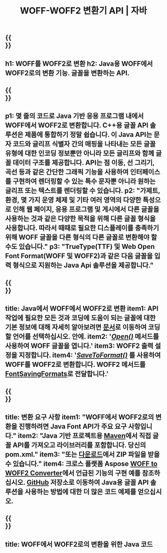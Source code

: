 ﻿---
translation: true
template: /_templates/conversion-child-java.md
title: WOFF-WOFF2 변환기 API | 자바
description: Windows 및 Linux에서 Java API를 사용하여 WOFF를 WOFF2로 변환합니다. 이 기본 WOFF에서 WOFF2 글꼴 변환 기능을 자체 솔루션에 통합하십시오.
keywords: woff에서 woff2 자바 API로, woff2woff2 자바 솔루션으로, woff에서 woff2 자바로
url: /java/conversion/woff-to-woff2/
family: font
platformtag: java
feature: conversion
informat: WOFF
outformat: WOFF2
faq: faqchild
otherformats: TTF
---

{{<section banner>}}
---
h1: WOFF를 WOFF2로 변환
h2: Java용 WOFF에서 WOFF2로의 변환 기능. 글꼴을 변환하는 API.
---

{{<section overview>}}
---
p1: 몇 줄의 코드로 Java 기반 응용 프로그램 내에서 WOFF에서 WOFF2로 변환합니다. С++용 글꼴 API 솔루션은 제품에 통합하기 정말 쉽습니다. 이 Java API는 문자 코드와 글리프 식별자 간의 매핑을 나타내는 모든 글꼴 유형에 대한 인코딩 정보뿐만 아니라 모든 글리프와 함께 글꼴 데이터 구조를 제공합니다. API는 점 이동, 선 그리기, 곡선 등과 같은 간단한 그래픽 기능을 사용하여 인터페이스를 구현하여 렌더링할 수 있는 특수 문자뿐 아니라 원하는 글리프 또는 텍스트를 렌더링할 수 있습니다.
p2: "가제트, 환경, 몇 가지 운영 체제 및 기타 여러 영역의 다양한 특성으로 인해 웹 페이지, 응용 프로그램 및 게시에서 다른 글꼴을 사용하는 것과 같은 다양한 목적을 위해 다른 글꼴 형식을 사용합니다. 따라서 때때로 필요한 디스플레이를 충족하기 위해 WOFF 글꼴을 다른 형식의 다른 글꼴로 변환해야 할 수도 있습니다."
p3: "TrueType(TTF) 및 Web Open Font Format(WOFF 및 WOFF2)과 같은 다음 글꼴을 입력 형식으로 지원하는 Java Api 솔루션을 제공합니다."
---

{{<section feature1>}}
---
title: Java에서 WOFF에서 WOFF2로 변환
item1: API 작업에 필요한 모든 것과 코딩에 도움이 되는 글꼴에 대한 기본 정보에 대해 자세히 알아보려면 [문서](https://docs.aspose.com/font/)로 이동하여 코딩할 언어를 선택하십시오. 안에.
item2: '[*Open()*](https://reference.aspose.com/font/java/com.aspose.font/Font#open-com.aspose.font.FontDefinition-) 메서드를 사용하여 WOFF 글꼴을 엽니다.'
item3: WOFF2 출력 설정을 지정합니다.
item4: '[*SaveToFormat()*](https://reference.aspose.com/font/java/com.aspose.font/Font#saveToFormat-java.io.OutputStream-com.aspose.font.FontSavingFormats-) 를 사용하여 WOFF를 WOFF2로 변환합니다.  WOFF2 메서드를 [FontSavingFormats](https://reference.aspose.com/font/java/com.aspose.font/FontSavingFormats)로 전달합니다.'
---

{{<section feature2>}}
---
title: 변환 요구 사항
item1: "WOFF에서 WOFF2로의 변환을 진행하려면 Java Font API가 주요 요구 사항입니다."
item2: "Java 기반 프로젝트용 [Maven](https://repository.aspose.com/webapp/#/artifacts/browse/tree/General/repo/com/aspose/aspose-font)에서 직접 글꼴 API를 가져오고 라이브러리를 포함합니다. 당신의 pom.xml."
item3: "또는 [다운로드](https://releases.aspose.com/font/java/)에서 ZIP 파일을 받을 수 있습니다."
item4: 크로스 플랫폼 Aspose [WOFF to WOFF2 Converter](https://products.aspose.app/font/conversion/woff-to-woff2)에서 언급된 기능의 구현 예를 참조하십시오. [GitHub](https://github.com/aspose-font/Aspose.Font-Documentation/tree/master/java-examples) 저장소로 이동하여 Java용 글꼴 API 솔루션을 사용하는 방법에 대한 더 많은 코드 예제를 얻으십시오.
---

{{<section codeexample>}}
---
title: WOFF에서 WOFF2로의 변환을 위한 Java 코드
---
